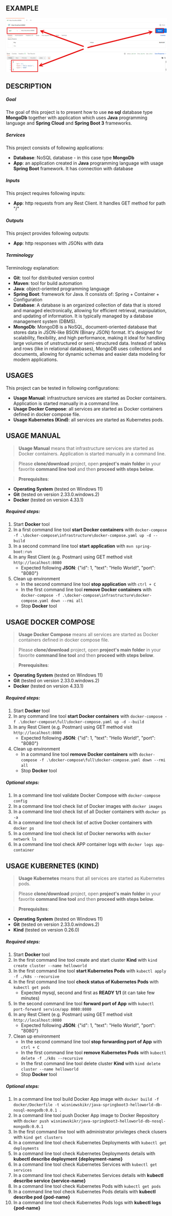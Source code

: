 EXAMPLE
-------

![My Image](readme-images/image-01.png)


DESCRIPTION
-----------

##### Goal
The goal of this project is to present how to use **no sql** database type **MongoDb** together with application which uses **Java** programming language and **Spring Cloud** and **Spring Boot 3** frameworks.

##### Services
This project consists of following applications:
* **Database**: NoSQL database - in this case type **MongoDb**
* **App**: an application created in **Java** programming language with usage **Spring Boot** framework. It has connection with database

##### Inputs
This project requires following inputs:
* **App**: http requests from any Rest Client. It handles GET method for path "/"

##### Outputs
This project provides following outputs:
* **App**: http responses with JSONs with data

##### Terminology
Terminology explanation:
* **Git**: tool for distributed version control
* **Maven**: tool for build automation
* **Java**: object-oriented programming language
* **Spring Boot**: framework for Java. It consists of: Spring + Container + Configuration
* **Database**: A database is an organized collection of data that is stored and managed electronically, allowing for efficient retrieval, manipulation, and updating of information. It is typically managed by a database management system (DBMS).
* **MongoDb**: MongoDB is a NoSQL, document-oriented database that stores data in JSON-like BSON (Binary JSON) format. It's designed for scalability, flexibility, and high performance, making it ideal for handling large volumes of unstructured or semi-structured data. Instead of tables and rows (like in relational databases), MongoDB uses collections and documents, allowing for dynamic schemas and easier data modeling for modern applications.


USAGES
------

This project can be tested in following configurations:
* **Usage Manual**: infrastructure services are started as Docker containers. Application is started manually in a command line.
* **Usage Docker Compose**: all services are started as Docker containers defined in docker compose file.
* **Usage Kubernetes (Kind)**: all services are started as Kubernetes pods.


USAGE MANUAL
------------

> **Usage Manual** means that infrastructure services are started as Docker containers. Application is started manually in a command line.

> Please **clone/download** project, open **project's main folder** in your favorite **command line tool** and then **proceed with steps below**.

> **Prerequisites**:
* **Operating System** (tested on Windows 11)
* **Git** (tested on version 2.33.0.windows.2)
* **Docker** (tested on version 4.33.1)

##### Required steps:
1. Start **Docker** tool
1. In a first command line tool **start Docker containers** with `docker-compose -f .\docker-compose\infrastructure\docker-compose.yaml up -d --build`
1. In a second command line tool **start application** with `mvn spring-boot:run`
1. In any Rest Client (e.g. Postman) using GET method visit `http://localhost:8080`
   * Expected following **JSON**: {"id": 1, "text": "Hello World!", "port": "8080"}
1. Clean up environment
   * In the second command line tool **stop application** with `ctrl + C`
   * In the first command line tool **remove Docker containers** with `docker-compose -f .\docker-compose\infrastructure\docker-compose.yaml down --rmi all`
   * Stop **Docker** tool


USAGE DOCKER COMPOSE
--------------------

> **Usage Docker Compose** means all services are started as Docker containers defined in docker compose file.

> Please **clone/download** project, open **project's main folder** in your favorite **command line tool** and then **proceed with steps below**.

> **Prerequisites**:
* **Operating System** (tested on Windows 11)
* **Git** (tested on version 2.33.0.windows.2)
* **Docker** (tested on version 4.33.1)

##### Required steps:
1. Start **Docker** tool
1. In any command line tool **start Docker containers** with `docker-compose -f .\docker-compose\full\docker-compose.yaml up -d --build`
1. In any Rest Client (e.g. Postman) using GET method visit `http://localhost:8080`
   * Expected following **JSON**: {"id": 1, "text": "Hello World!", "port": "8080"}
1. Clean up environment
   * In a command line tool **remove Docker containers** with `docker-compose -f .\docker-compose\full\docker-compose.yaml down --rmi all`
   * Stop **Docker** tool

##### Optional steps:
1. In a command line tool validate Docker Compose with `docker-compose config`
1. In a command line tool check list of Docker images with `docker images`
1. In a command line tool check list of all Docker containers with `docker ps -a`
1. In a command line tool check list of active Docker containers with `docker ps`
1. In a command line tool check list of Docker nerworks with `docker network ls`
1. In a command line tool check APP container logs with `docker logs app-container`


USAGE KUBERNETES (KIND)
---------------------------

> **Usage Kubernetes** means that all services are started as Kubernetes pods.

> Please **clone/download** project, open **project's main folder** in your favorite **command line tool** and then **proceed with steps below**.

> **Prerequisites**:
* **Operating System** (tested on Windows 11)
* **Git** (tested on version 2.33.0.windows.2)
* **Kind** (tested on version 0.26.0)

##### Required steps:
1. Start **Docker** tool
1. In the first command line tool create and start cluster **Kind** with `kind create cluster --name helloworld`
1. In the first command line tool **start Kubernetes Pods** with `kubectl apply -f ./k8s --recursive`
1. In the first command line tool **check status of Kubernetes Pods** with `kubectl get pods`
   * Expected mysql, second and first as **READY 1/1** (it can take few minutes)
1. In the second command line tool **forward port of App** with `kubectl port-forward service/app 8080:8080`
1. In any Rest Client (e.g. Postman) using GET method visit `http://localhost:8080`
   * Expected following **JSON**: {"id": 1, "text": "Hello World!", "port": "8080"}
1. Clean up environment
   * In the second command line tool **stop forwarding port of App** with `ctrl + C`
   * In the first command line tool **remove Kubernetes Pods** with `kubectl delete -f ./k8s --recursive`
   * In the first command line tool delete cluster **Kind** with `kind delete cluster --name helloworld`
   * Stop **Docker** tool

##### Optional steps:
1. In a command line tool build Docker App image with `docker build -f docker/Dockerfile -t wisniewskikr/java-springboot3-helloworld-db-nosql-mongodb:0.0.1 .`
1. In a command line tool push Docker App image to Docker Repository with `docker push wisniewskikr/java-springboot3-helloworld-db-nosql-mongodb:0.0.1`
1. In the first command line tool with administrator privileges check clusers with `kind get clusters`
1. In a command line tool check Kubernetes Deployments with `kubectl get deployments`
1. In a command line tool check Kubernetes Deployments details with **kubectl describe deployment {deployment-name}**
1. In a command line tool check Kubernetes Services with `kubectl get services`
1. In a command line tool check Kubernetes Services details with **kubectl describe service {service-name}**
1. In a command line tool check Kubernetes Pods with `kubectl get pods`
1. In a command line tool check Kubernetes Pods details with **kubectl describe pod {pod-name}**
1. In a command line tool check Kubernetes Pods logs with **kubectl logs {pod-name}**
